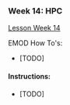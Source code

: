 ### Week 14: HPC

[Lesson Week 14](https://faculty-enrich-2022.netlify.app/lessons/week-14/)

EMOD How To's:

- [TODO]


#### Instructions:

- [TODO]


